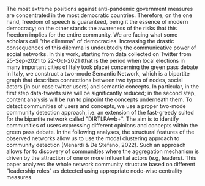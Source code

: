 The most extreme positions against anti-pandemic government measures are concentrated in the most democratic countries. Therefore, on the one hand, freedom of speech is guaranteed, being it the essence of modern democracy; on the other stands the awareness of the risks that this freedom implies for the entire community. We are facing what some scholars call "the dilemma" of democracies. Increasing the drastic consequences of this dilemma is undoubtedly the communicative power of social networks. In this work, starting from data collected on Twitter from 25-Sep-2021 to 22-Oct-2021 (that is the period when local elections in many important cities of Italy took place) concerning the green pass debate in Italy, we construct a two-mode Semantic Network, which is a bipartite graph that describes connections between two types of nodes, social actors (in our case twitter users) and semantic concepts. In particular, in the first step data-tweets size will be significantly reduced; in the second step, content analysis will be run to pinpoint the concepts underneath them. To detect communities of users and concepts, we use a proper two-mode community detection approach, i.e. an extension of the fast-greedy suited for the bipartite network called "DIRTLPAwb+". The aim is to identify communities of users expressing different opinions and concepts within the green pass debate. In the following analyses, the structural features of the observed networks allow us to use the modal clustering approach to community detection (Menardi & De Stefano, 2022). Such an approach allows for to discovery of communities where the aggregation mechanism is driven by the attraction of one or more influential actors (e.g, leaders). This paper analyzes the whole network community structure based on different "leadership roles" as detected using appropriate node-wise centrality measures.